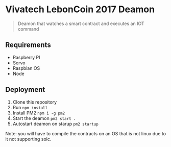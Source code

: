 # Vivatech LebonCoin 2017 Deamon
> Deamon that watches a smart contract and executes an IOT command

## Requirements

- Raspberry PI
- Servo
- Raspbian OS
- Node

## Deployment

1) Clone this repository
2) Run `npm install`
3) Install PM2 `npm i -g pm2`
4) Start the deamon `pm2 start .`
5) Autostart deamon on starup `pm2 startup`

Note: you will have to compile the contracts on an OS that is not linux due to it not supporting solc.

